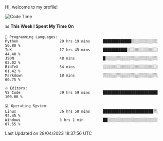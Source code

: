 HI, welcome to my profile!
<!--START_SECTION:waka-->
![Code Time](http://img.shields.io/badge/Code%20Time-807%20hrs%2053%20mins-blue)

📊 **This Week I Spent My Time On** 

```text
💬 Programming Languages: 
Python                   20 hrs 19 mins      █████████████░░░░░░░░░░░░   50.80 % 
TeX                      17 hrs 45 mins      ███████████░░░░░░░░░░░░░░   44.40 % 
JSON                     48 mins             █░░░░░░░░░░░░░░░░░░░░░░░░   02.02 % 
BibTeX                   34 mins             ░░░░░░░░░░░░░░░░░░░░░░░░░   01.42 % 
Markdown                 18 mins             ░░░░░░░░░░░░░░░░░░░░░░░░░   00.75 % 

🔥 Editors: 
VS Code                  39 hrs 59 mins      █████████████████████████   100.00 % 

💻 Operating System: 
Linux                    36 hrs 58 mins      ███████████████████████░░   92.45 % 
Windows                  3 hrs 1 min         ██░░░░░░░░░░░░░░░░░░░░░░░   07.55 % 
```


 Last Updated on 28/04/2023 18:37:56 UTC
<!--END_SECTION:waka-->

